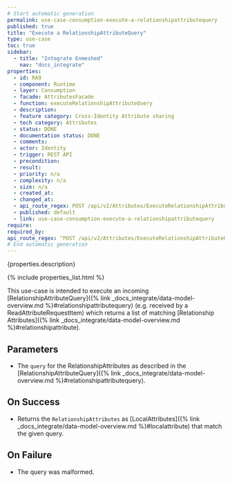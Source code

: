 ```yaml
---
# Start automatic generation
permalink: use-case-consumption-execute-a-relationshipattributequery
published: true
title: "Execute a RelationshipAttributeQuery"
type: use-case
toc: true
sidebar:
  - title: "Integrate Enmeshed"
    nav: "docs_integrate"
properties:
  - id: RA9
  - component: Runtime
  - layer: Consumption
  - facade: AttributesFacade
  - function: executeRelationshipAttributeQuery
  - description:
  - feature category: Cross-Identity Attribute sharing
  - tech category: Attributes
  - status: DONE
  - documentation status: DONE
  - comments:
  - actor: Identity
  - trigger: REST API
  - precondition:
  - result:
  - priority: n/a
  - complexity: n/a
  - size: n/a
  - created_at:
  - changed_at:
  - api_route_regex: POST /api/v2/Attributes/ExecuteRelationshipAttributeQuery
  - published: default
  - link: use-case-consumption-execute-a-relationshipattributequery
require:
required_by:
api_route_regex: ^POST /api/v2/Attributes/ExecuteRelationshipAttributeQuery$
# End automatic generation
---
```


{properties.description}

{% include properties_list.html %}

This use-case is intended to execute an incoming [RelationshipAttributeQuery]({% link _docs_integrate/data-model-overview.md %}#relationshipattributequery) (e.g. received by a ReadAttributeRequestItem) which returns a list of matching [Relationship Attributes]({% link _docs_integrate/data-model-overview.md %}#relationshipattribute).

## Parameters

- The `query` for the RelationshipAttributes as described in the [RelationshipAttributeQuery]({% link _docs_integrate/data-model-overview.md %}#relationshipattributequery).

## On Success

- Returns the `RelationshipAttributes` as [LocalAttributes]({% link _docs_integrate/data-model-overview.md %}#localattribute) that match the given query.

## On Failure

- The query was malformed.
